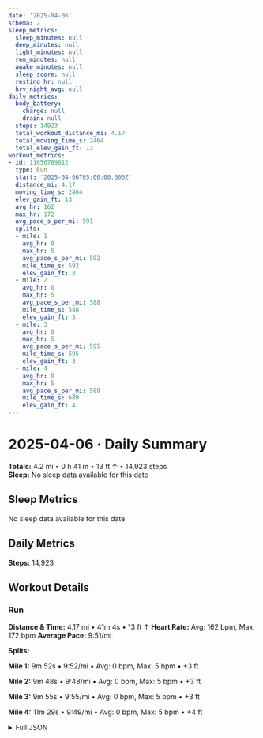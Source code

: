 ```yaml
---
date: '2025-04-06'
schema: 2
sleep_metrics:
  sleep_minutes: null
  deep_minutes: null
  light_minutes: null
  rem_minutes: null
  awake_minutes: null
  sleep_score: null
  resting_hr: null
  hrv_night_avg: null
daily_metrics:
  body_battery:
    charge: null
    drain: null
  steps: 14923
  total_workout_distance_mi: 4.17
  total_moving_time_s: 2464
  total_elev_gain_ft: 13
workout_metrics:
- id: 11656789012
  type: Run
  start: '2025-04-06T05:00:00.000Z'
  distance_mi: 4.17
  moving_time_s: 2464
  elev_gain_ft: 13
  avg_hr: 162
  max_hr: 172
  avg_pace_s_per_mi: 591
  splits:
  - mile: 1
    avg_hr: 0
    max_hr: 5
    avg_pace_s_per_mi: 592
    mile_time_s: 592
    elev_gain_ft: 3
  - mile: 2
    avg_hr: 0
    max_hr: 5
    avg_pace_s_per_mi: 588
    mile_time_s: 588
    elev_gain_ft: 3
  - mile: 3
    avg_hr: 0
    max_hr: 5
    avg_pace_s_per_mi: 595
    mile_time_s: 595
    elev_gain_ft: 3
  - mile: 4
    avg_hr: 0
    max_hr: 5
    avg_pace_s_per_mi: 589
    mile_time_s: 689
    elev_gain_ft: 4
---
```

# 2025-04-06 · Daily Summary
**Totals:** 4.2 mi • 0 h 41 m • 13 ft ↑ • 14,923 steps  
**Sleep:** No sleep data available for this date

## Sleep Metrics
No sleep data available for this date

## Daily Metrics
**Steps:** 14,923

## Workout Details
### Run
**Distance & Time:** 4.17 mi • 41m 4s • 13 ft ↑
**Heart Rate:** Avg: 162 bpm, Max: 172 bpm
**Average Pace:** 9:51/mi

**Splits:**

**Mile 1:** 9m 52s • 9:52/mi • Avg: 0 bpm, Max: 5 bpm • +3 ft

**Mile 2:** 9m 48s • 9:48/mi • Avg: 0 bpm, Max: 5 bpm • +3 ft

**Mile 3:** 9m 55s • 9:55/mi • Avg: 0 bpm, Max: 5 bpm • +3 ft

**Mile 4:** 11m 29s • 9:49/mi • Avg: 0 bpm, Max: 5 bpm • +4 ft



<details>
<summary>Full JSON</summary>

```json
{
  "date": "2025-04-06",
  "schema": 2,
  "sleep_metrics": {
    "sleep_minutes": null,
    "deep_minutes": null,
    "light_minutes": null,
    "rem_minutes": null,
    "awake_minutes": null,
    "sleep_score": null,
    "resting_hr": null,
    "hrv_night_avg": null
  },
  "daily_metrics": {
    "body_battery": {
      "charge": null,
      "drain": null
    },
    "steps": 14923,
    "total_workout_distance_mi": 4.17,
    "total_moving_time_s": 2464,
    "total_elev_gain_ft": 13
  },
  "workout_metrics": [
    {
      "id": 11656789012,
      "type": "Run",
      "start": "2025-04-06T05:00:00.000Z",
      "distance_mi": 4.17,
      "moving_time_s": 2464,
      "elev_gain_ft": 13,
      "avg_hr": 162,
      "max_hr": 172,
      "avg_pace_s_per_mi": 591,
      "splits": [
        {
          "mile": 1,
          "avg_hr": 0,
          "max_hr": 5,
          "avg_pace_s_per_mi": 592,
          "mile_time_s": 592,
          "elev_gain_ft": 3
        },
        {
          "mile": 2,
          "avg_hr": 0,
          "max_hr": 5,
          "avg_pace_s_per_mi": 588,
          "mile_time_s": 588,
          "elev_gain_ft": 3
        },
        {
          "mile": 3,
          "avg_hr": 0,
          "max_hr": 5,
          "avg_pace_s_per_mi": 595,
          "mile_time_s": 595,
          "elev_gain_ft": 3
        },
        {
          "mile": 4,
          "avg_hr": 0,
          "max_hr": 5,
          "avg_pace_s_per_mi": 589,
          "mile_time_s": 689,
          "elev_gain_ft": 4
        }
      ]
    }
  ]
}
```
</details>
